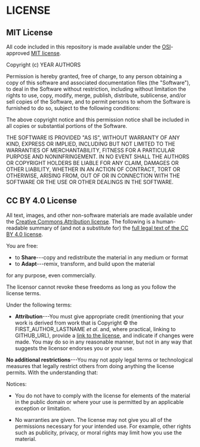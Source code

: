 # LICENSE

## MIT License

All code included in this repository is made available under the
[OSI][osi]-approved [MIT license][mit-license].

Copyright (c) YEAR AUTHORS

Permission is hereby granted, free of charge, to any person obtaining
a copy of this software and associated documentation files (the
"Software"), to deal in the Software without restriction, including
without limitation the rights to use, copy, modify, merge, publish,
distribute, sublicense, and/or sell copies of the Software, and to
permit persons to whom the Software is furnished to do so, subject to
the following conditions:

The above copyright notice and this permission notice shall be
included in all copies or substantial portions of the Software.

THE SOFTWARE IS PROVIDED "AS IS", WITHOUT WARRANTY OF ANY KIND,
EXPRESS OR IMPLIED, INCLUDING BUT NOT LIMITED TO THE WARRANTIES OF
MERCHANTABILITY, FITNESS FOR A PARTICULAR PURPOSE AND
NONINFRINGEMENT. IN NO EVENT SHALL THE AUTHORS OR COPYRIGHT HOLDERS BE
LIABLE FOR ANY CLAIM, DAMAGES OR OTHER LIABILITY, WHETHER IN AN ACTION
OF CONTRACT, TORT OR OTHERWISE, ARISING FROM, OUT OF OR IN CONNECTION
WITH THE SOFTWARE OR THE USE OR OTHER DEALINGS IN THE SOFTWARE.

## CC BY 4.0 License

All text, images, and other non-software materials are made available under
the [Creative Commons Attribution license][cc-by-human].
The following is a human-readable summary of (and not a substitute for) the
[full legal text of the CC BY 4.0 license][cc-by-legal].

You are free:

* to **Share**---copy and redistribute the material in any medium or format
* to **Adapt**---remix, transform, and build upon the material

for any purpose, even commercially.

The licensor cannot revoke these freedoms as long as you follow the
license terms.

Under the following terms:

* **Attribution**---You must give appropriate credit (mentioning that your work
  is derived from work that is Copyright © the FIRST_AUTHOR_LASTNAME _et al_.
  and, where practical, linking to GITHUB_URL),
  provide a [link to the license][cc-by-human], and indicate if changes were
  made. You may do so in any reasonable manner, but not in any way that suggests
  the licensor endorses you or your use.

**No additional restrictions**---You may not apply legal terms or
technological measures that legally restrict others from doing
anything the license permits.  With the understanding that:

Notices:

* You do not have to comply with the license for elements of the
  material in the public domain or where your use is permitted by an
  applicable exception or limitation.
* No warranties are given. The license may not give you all of the
  permissions necessary for your intended use. For example, other
  rights such as publicity, privacy, or moral rights may limit how you
  use the material.

  [cc-by-human]: https://creativecommons.org/licenses/by/4.0/
  [cc-by-legal]: https://creativecommons.org/licenses/by/4.0/legalcode
  [mit-license]: https://opensource.org/licenses/mit-license.html
  [osi]: https://opensource.org
